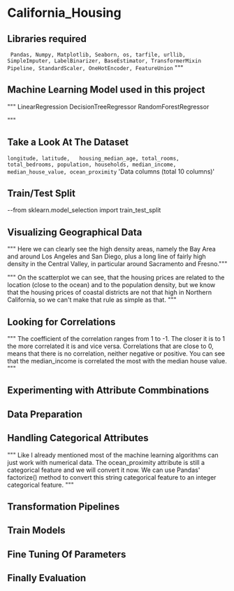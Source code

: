 # California_Housing

## Libraries required
` Pandas,
Numpy,
Matplotlib,
Seaborn,
os,
tarfile,
urllib,
SimpleImputer,
 LabelBinarizer,
 BaseEstimator, TransformerMixin
 Pipeline,
StandardScaler,
OneHotEncoder,
FeatureUnion`
"""
## Machine Learning Model used in this project
"""
LinearRegression
DecisionTreeRegressor
RandomForestRegressor

"""

## Take a Look At The Dataset
`longitude,	latitude,	housing_median_age,	total_rooms,	total_bedrooms,	population,	households,	median_income,	median_house_value,	ocean_proximity`
'Data columns (total 10 columns)'

## Train/Test Split
--from sklearn.model_selection import train_test_split
## Visualizing Geographical Data
"""
Here we can clearly see the high density areas, namely the Bay Area and around Los Angeles and San Diego, 
plus a long line of fairly high density in the Central Valley, in particular around Sacramento and Fresno."""

"""
On the scatterplot we can see, that the housing prices are related to the location (close to the ocean) and to the population density,
but we know that the housing prices of coastal districts are not that high in Northern California, so we can't make that rule as simple as that.
"""
## Looking for Correlations
"""
The coefficient of the correlation ranges from 1 to -1. The closer it is to 1 the more correlated it is and vice versa. 
Correlations that are close to 0, means that there is no correlation, neither negative or positive.
You can see that the median_income is correlated the most with the median house value. 
"""
## Experimenting with Attribute Commbinations
## Data Preparation
## Handling Categorical Attributes
"""
Like I already mentioned most of the machine learning algorithms can just work with numerical data. 
The ocean_proximity attribute is still a categorical feature and we will convert it now. 
We can use Pandas' factorize() method to convert this string categorical feature to an integer categorical feature.
"""
## Transformation Pipelines
## Train Models
## Fine Tuning Of Parameters
## Finally Evaluation








